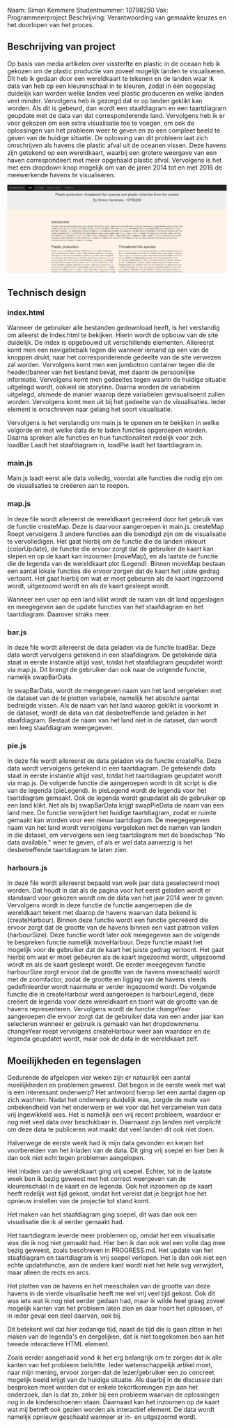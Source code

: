 Naam: Simon Kemmere
Studentnummer: 10798250
Vak: Programmeerproject
Beschrijving: Verantwoording van gemaakte keuzes en het doorlopen van het proces.

## Beschrijving van project
Op basis van media artikelen over vissterfte en plastic in de oceaan heb ik gekozen
om de plastic productie van zoveel mogelijk landen te visualiseren. Dit heb ik gedaan
door een wereldkaart te tekenen en de landen waar ik data van heb op een kleurenschaal
in te kleuren, zodat in één oogopslag duidelijk kan worden welke landen veel plastic
produceren en welke landen veel minder. Vervolgens heb ik gezorgd dat er op landen geklikt
kan worden. Als dit is gebeurd, dan wordt een staafdiagram en een taartdiagram geupdate
met de data van dat corresponderende land. Vervolgens heb ik er voor gekozen om een extra
visualisatie toe te voegen, om ook de oplossingen van het probleem weer te geven en zo
een compleet beeld te geven van de huidige situatie. De oplossing van dit probleem
laat zich omschrijven als havens die plastic afval uit de oceanen vissen. Deze havens
zijn getekend op een wereldkaart, waarbij een grotere weergave van een haven correspondeert
met meer opgehaald plastic afval. Vervolgens is het met een dropdown knop mogelijk om van de
jaren 2014 tot en met 2016 de meewerkende havens te visualiseren.

![screenshot](https://github.com/MinorDelay/Programmeerproject/blob/master/SomethingFishy/doc/screenshot1.png)

## Technisch design
### index.html
Wanneer de gebruiker alle bestanden gedownload heeft, is het verstandig om alleerst de
index.html te bekijken. Hierin wordt de opbouw van de site duidelijk. De index is opgebouwd
uit verschillende elementen. Allereerst komt men een navigatiebalk tegen die wanneer
iemand op een van de knoppen drukt, naar het corresponderende gedeelte van de site verwezen
zal worden. Vervolgens komt men een jumbotron container tegen die de header/banner van het
bestand bevat, met daarin de persoonlijke informatie. Vervolgens komt men gedeeltes tegen
waarin de huidige situatie uitgelegd wordt, ookwel de storyline. Daarna worden de
variabelen uitgelegd, alsmede de manier waarop deze variabelen gevisualiseerd zullen
worden. Vervolgens komt men uit bij het gedeelte van de visualisaties. Ieder element is
omschreven naar gelang het soort visualisatie.

Vervolgens is het verstandig om main.js te openen en te bekijken in welke volgorde en met
welke data de te laden functies opgeroepen worden. Daarna spreken alle functies en hun
functionaliteit redelijk voor zich. loadBar Laadt het staafdiagram in, loadPie laadt het
taartdiagram in.

### main.js
Main.js laadt eerst alle data volledig, voordat alle functies die nodig zijn om de
visualisaties te creëeren aan te roepen.

### map.js
In deze file wordt allereerst de wereldkaart gecreëerd door het gebruik van de functie
createMap. Deze is daarvoor aangeroepen in main.js. createMap Roept vervolgens 3 andere
functies aan die benodigd zijn om de visualisatie te vervolledigen. Het gaat hierbij
om de functie die de landen inkleurt (colorUpdate), de functie die ervoor zorgt
dat de gebruiker de kaart kan slepen en op de kaart kan inzoomen (moveMap), en als
laatste de functie die de legenda van de wereldkaart plot (Legend).
Binnen moveMap bestaan een aantal lokale functies die ervoor zorgen dat de kaart
het juiste gedrag vertoont. Het gaat hierbij om wat er moet gebeuren als de kaart
ingezoomd wordt, uitgezoomd wordt en als de kaart gesleept wordt.

Wanneer een user op een land klikt wordt de naam van dit land opgeslagen en meegegeven
aan de update functies van het staafdiagram en het taartdiagram. Daarover straks meer.

### bar.js
In deze file wordt allereerst de data geladen via de functie loadBar. Deze data wordt
vervolgens getekend in een staafdiagram. De getekende data staat in eerste instantie
altijd vast, totdat het staafdiagram geupdatet wordt via map.js. Dit brengt de gebruiker
dan ook naar de volgende functie, namelijk swapBarData.

In swapBarData, wordt de meegegeven naam van het land vergeleken met de dataset van de
te plotten variabele, namelijk het absolute aantal bedreigde vissen. Als de naam van het
land waarop geklikt is voorkomt in de dataset, wordt de data van dat desbetreffende land
geladen in het staafdiagram. Bestaat de naam van het land niet in de dataset, dan wordt
een leeg staafdiagram weergegeven.

### pie.js
In deze file wordt allereerst de data geladen via de functie createPie. Deze data
wordt vervolgens getekend in een taartdiagram. De getekende data staat in eerste instantie
altijd vast, totdat het taartdiagram geupdatet wordt via map.js. De volgende functie die
aangeroepen wordt in dit script is die van de legenda (pieLegend). In pieLegend wordt
de legenda voor het taartdiagram gemaakt. Ook de legenda wordt geupdatet als de gebruiker
op een land klikt. Net als bij swapBarData krijgt swapPieData de naam van een land mee.
De functie verwijdert het huidige taartdiagram, zodat er ruimte gemaakt kan worden voor
een nieuw taartdiagram. De meegegegeven naam van het land wordt vervolgens vergeleken
met de namen van landen in die dataset, om vervolgens een leeg taartdiagram met de
boodschap "No data available." weer te geven, of als er wel data aanwezig is het
desbetreffende taartdiagram te laten zien.

### harbours.js
In deze file wordt allereerst bepaald van welk jaar data geselecteerd moet worden.
Dat houdt in dat als de pagina voor het eerst geladen wordt er standaard voor gekozen
wordt om de data van het jaar 2014 weer te geven. Vervolgens wordt in deze functie
de functie aangeroepen die de wereldkaart tekent met daarop de havens waarvan data bekend
is (createHarbour). Binnen deze functie wordt een functie gecreëerd die ervoor zorgt
dat de grootte van de havens binnen een vast patroon vallen (harbourSize).
Deze functie wordt later ook meegegeven aan de volgende te bespreken functie namelijk
moveHarbour. Deze functie maakt het mogelijk voor de gebruiker dat de kaart het juiste
gedrag vertoont. Het gaat hierbij om wat er moet gebeuren als de kaart ingezoomd wordt,
uitgezoomd wordt en als de kaart gesleept wordt. De eerder meegegeven functie harbourSize
zorgt ervoor dat de grootte van de havens meeschaald wordt met de zoomfactor, zodat
de grootte en ligging van de havens steeds gedefinieerder wordt naarmate er verder
ingezoomd wordt.
De volgende functie die in createHarbour werd aangeroepen is harbourLegend, deze creëert
de legenda voor deze wereldkaart en toont wat de grootte van de havens representeren.
Vervolgens wordt de functie changeYear aangeroepen die ervoor zorgt dat de gebruiker
data van een ander jaar kan selecteren wanneer er gebruik is gemaakt van het dropdownmenu.
changeYear roept vervolgens createHarbour weer aan waardoor en de legenda geupdatet wordt,
maar ook de data in de wereldkaart zelf.

## Moeilijkheden en tegenslagen
Gedurende de afgelopen vier weken zijn er natuurlijk een aantal moeilijkheden en problemen
geweest. Dat begon in de eerste week met wat is een interessant onderwerp? Het antwoord
hierop liet een aantal dagen op zich wachten. Nadat het onderwerp duidelijk was, zorgde
de mate van onbekendheid van het onderwerp er wel voor dat het verzamelen van data vrij
ingewikkeld was. Het is namelijk een vrij recent probleem, waardoor er nog niet veel
data over beschikbaar is. Daarnaast zijn landen niet verplicht om deze data te publiceren
wat maakt dat veel landen dit ook niet doen.

Halverwege de eerste week had ik mijn data gevonden en kwam het voorbereiden van het
inladen van de data. Dit ging vrij soepel en hier ben ik dan ook niet echt tegen problemen
aangelopen.

Het inladen van de wereldkaart ging vrij soepel. Echter, tot in de laatste week ben ik
bezig geweest met het correct weergeven van de kleurenschaal in de kaart en de legenda.
Ook het inzoomen op de kaart heeft redelijk wat tijd gekost, omdat het vereist dat je
begrijpt hoe het opnieuw instellen van de projectie tot stand komt.

Het maken van het staafdiagram ging soepel, dit was dan ook een visualisatie die ik al
eerder gemaakt had.

Het taartdiagram leverde meer problemen op, omdat het een visualisatie was die ik nog
niet gemaakt had. Hier ben ik dan ook wel een volle dag mee bezig geweest, zoals
beschreven in PROGRESS.md. Het update van het staafdiagram en taartdiagram is vrij
soepel verlopen. Het is dan ook niet een echte updatefunctie, aan de andere kant wordt
niet het hele svg verwijdert, maar alleen de rects en arcs.

Het plotten van de havens en het meeschalen van de grootte van deze havens in de vierde
visualisatie heeft me wel vrij veel tijd gekost. Ook dit was iets wat ik nog niet eerder
gedaan had, maar ik wilde heel graag zoveel mogelijk kanten van het probleem laten zien
en daar hoort het oplossen, of in ieder geval een deel daarvan, ook bij.

Dit betekent wel dat hier zodanige tijd, naast de tijd die is gaan zitten in het maken
van de legenda's en dergelijken, dat ik niet toegekomen ben aan het tweede interactieve
HTML element.

Zoals eerder aangehaald vond ik het erg belangrijk om te zorgen dat ik alle kanten van het
probleem belichtte. Ieder wetenschappelijk artikel moet, naar mijn mening, ervoor zorgen
dat de lezer/gebruiker een zo concreet mogelijk beeld krijgt van de huidige situatie.
Als daarbij in de discussie dan besproken moet worden dat er enkele tekortkomingen zijn
aan het onderzoek, dan is dat zo, zeker bij een probleem waarvan de oplossingen nog in de
kinderschoenen staan. Daarnaast kan het inzoomen op de kaart wat mij betreft ook gezien
worden als interactief element. De data wordt namelijk opnieuw geschaald wanneer er in- en
uitgezoomd wordt.
